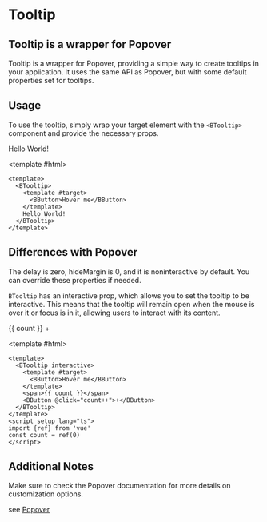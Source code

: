 # Tooltip

## Tooltip is a wrapper for Popover

Tooltip is a wrapper for Popover, providing a simple way to create tooltips in your application. It uses the same API as Popover, but with some default properties set for tooltips.

## Usage

To use the tooltip, simply wrap your target element with the `<BTooltip>` component and provide the necessary props.

<HighlightCard>
  <BTooltip>
    <template #target>
      <BButton>Hover me</BButton>
    </template>
    Hello World!
  </BTooltip>

<template #html>

```vue
<template>
  <BTooltip>
    <template #target>
      <BButton>Hover me</BButton>
    </template>
    Hello World!
  </BTooltip>
</template>
```

  </template>
</HighlightCard>

## Differences with Popover

The delay is zero, hideMargin is 0, and it is noninteractive by default. You can override these properties if needed.

`BTooltip` has an interactive prop, which allows you to set the tooltip to be interactive. This means that the tooltip will remain open when the mouse is over it or focus is in it, allowing users to interact with its content.

<HighlightCard>
<BTooltip interactive>
  <template #target>
    <BButton>Hover me</BButton>
  </template>
  <span>{{ count }}</span>
  <BButton @click="count++">+</BButton>
</BTooltip>

<template #html>

```vue
<template>
  <BTooltip interactive>
    <template #target>
      <BButton>Hover me</BButton>
    </template>
    <span>{{ count }}</span>
    <BButton @click="count++">+</BButton>
  </BTooltip>
</template>
<script setup lang="ts">
import {ref} from 'vue'
const count = ref(0)
</script>
```

</template>

</HighlightCard>

## Additional Notes

Make sure to check the Popover documentation for more details on customization options.

see [Popover](/docs/components/popover)

<script setup lang="ts">
import {BButton, BTooltip} from 'bootstrap-vue-next'
import HighlightCard from '../../components/HighlightCard.vue'
import {ref, onMounted} from 'vue'

const count = ref(0)
</script>

